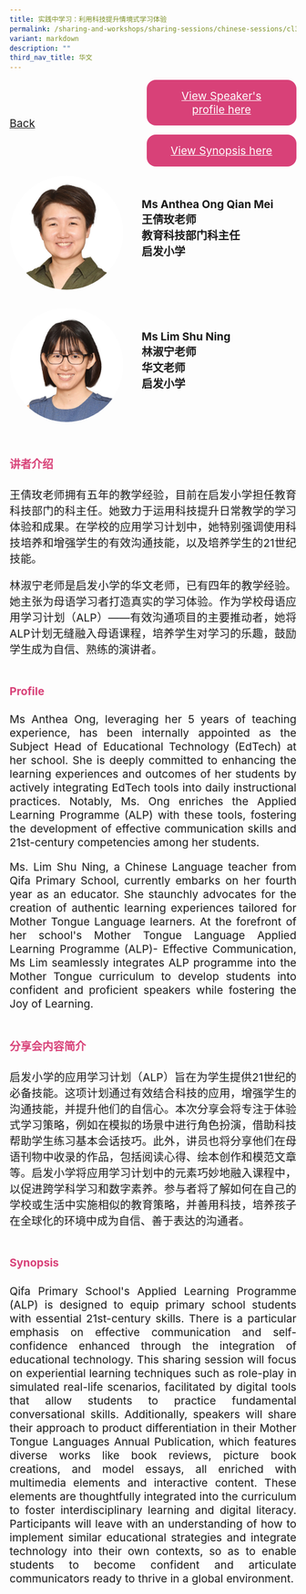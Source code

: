 ```yaml
---
title: 实践中学习：利用科技提升情境式学习体验
permalink: /sharing-and-workshops/sharing-sessions/chinese-sessions/cl3/
variant: markdown
description: ""
third_nav_title: 华文
---
```

<style>
.entry-title{
  font-size: 2.25rem;
  font-weight: 700;
  margin-bottom: 2rem;
  text-align: center;
}
.entry-content p{
  text-align: justify;
}

.entry-title.supported-by{
  margin-bottom: 0;
  margin-top: 3rem;
}

.entry-content .buttons-container{
  align-items: center;
  column-gap: 1rem;
  display: flex;
  flex-wrap: wrap;
  justify-content: center;
}
.entry-content .buttons-container .btn-link{
  background-color: #7431e8;
  border-radius: 0.4rem;
  color: #fff;
  font-size: 1.5rem;
  margin-bottom: 1rem;
  padding: 15px 20px;
  text-align: center;
  text-decoration: none;
  width: 15rem;
}
.entry-content .buttons-container .btn-link:hover{
  background-color: lightgrey;
}

.entry-content.sharing-sessions{
  align-items: center;
  display: flex;
  flex-direction: column;
  row-gap: 1.5rem;
}
.entry-content.sharing-sessions .session-item{
  align-items: flex-start;
  background-color:#d84178;
  border-radius: 0.5rem;
  color: #ffffff;
  row-gap: 2rem;
  display: flex;
  font-size: 1.1rem;
  flex-direction: column;
  line-height: 1.2;
  justify-content: space-between;
  margin-bottom: 2rem;
  padding: 1rem;
  width: 100%;
}
.entry-content.sharing-sessions .session-item .lower-wrapper{
  display: flex;
  flex-direction: column;
  row-gap: 2rem;
  width: 100%;
}
.entry-content.sharing-sessions .session-item .session-link{
  border: 2px solid lightgrey;
  border-radius: 0.5rem;
  padding: 1rem;
  text-align: center;
}
.entry-content.sharing-sessions .session-item .session-link a{
  color: #ffffff;
}

.entry-content.sharing-sessions.malay-sessions .session-item{
  background-color: #a3c864;
}

.entry-content.sharing-sessions.tamil-sessions .session-item,
.entry-content.sharing-sessions.preschools-exhibitors .session-item{
  background-color: #9b4490;
}

.entry-content.sharing-sessions.english-sessions .session-item{
  background-color: #fa0;
}

.entry-content.sharing-sessions.primary-secondary-exhibitors .session-item{
  background-color: #a3c864;
}

.entry-content.sharing-sessions .session-item .session-link:hover{
  background-color: lightgrey;
}

.entry-content.sharing-session-item{
  font-size: 1.2rem;
}
.entry-content.sharing-session-item .sharing-sessions-nav{
  align-items: center;
  column-gap: 1rem;
  display: flex;
  flex-wrap: wrap;
  justify-content: space-between;
  padding-bottom: 1rem;
}
.entry-content.sharing-session-item .sharing-sessions-nav .inner-nav-wrapper{
  column-gap: 1rem;
  display: flex;
  flex: 2;
  flex-wrap: wrap;
  justify-content: flex-end;
  row-gap: 1rem;
}
.entry-content.sharing-session-item .sharing-sessions-nav .inner-nav-wrapper .nav-btn{
  background-color: #d84178;
  border-radius: 1rem;
  color: #fff;
  padding: 1rem 2rem;
  text-align: center;
  width: 100%;
}
.entry-content.sharing-session-item.malay-session .sharing-sessions-nav .inner-nav-wrapper .nav-btn{
  background-color: #a3c864;
}
.entry-content.sharing-session-item.tamil-session .sharing-sessions-nav .inner-nav-wrapper .nav-btn{
  background-color: #9b4490;
}
.entry-content.sharing-session-item.english-session .sharing-sessions-nav .inner-nav-wrapper .nav-btn{
  background-color: #fa0;
}
.entry-content.sharing-session-item .sharing-sessions-nav .inner-nav-wrapper .nav-btn:hover{
  background-color: lightgrey;
}
.entry-content.sharing-session-item .profile-wrapper{
  align-items: center;
  display: flex;
  flex-direction: row;
  column-gap: 2rem;
}
.entry-content.sharing-session-item .profile-photo-container{
  align-items: center;
  column-gap: 1rem;
  display: flex;
  flex-wrap: wrap;
  justify-content: space-between;
  row-gap: 1rem;
}
.entry-content.sharing-session-item .profile-photo{
  align-items: center;
  column-gap: 2rem;
  display: flex;
  flex-wrap: wrap;
  justify-content: center;
  row-gap: 2rem;
  margin-bottom: 2rem;
}
.entry-content.sharing-session-item .profile-photo img{
  border-radius: 100px;
  width: 200px;
}
.entry-content.sharing-session-item.awardee-item .profile-photo{
  width: 100%;
}
.entry-content.sharing-session-item .profile-name{
  font-weight: 700;
  margin-bottom: 3rem;
}
.entry-content.sharing-session-item h4{
  color: #d84178;
}
.entry-content.sharing-session-item.malay-session h4{
  color: #a3c864;
}
.entry-content.sharing-session-item.tamil-session h4{
  color: #9b4490;
}
.entry-content.sharing-session-item.english-session h4{
  color: #fa0;
}
.entry-content.sharing-session-item.awardee-item h3,
.entry-content.sharing-session-item.awardee-item h4{
  color: #4372d6;
}
.entry-content.sharing-session-item .section-wrapper{
  margin-bottom: 3rem;
}

.entry-content.awardees-container h4{
  font-weight: 700;
  margin-bottom: 3rem;
}
.entry-content.awardees-container a{
  text-decoration: none;
}
.entry-content.awardees-container .section-wrapper{
  margin-bottom: 10rem;
}
.entry-content.awardees-container .section-row{
  column-gap: 1rem;
  display: flex;
  flex-wrap: wrap;
  justify-content: space-around;
  row-gap: 1rem;
}
.entry-content.awardees-container .section-column{
  width: 30%;
}
.entry-content.awardees-container .awardee-wrapper{
  align-items: center;
  display: flex;
  flex-direction: column;
  justify-content: center;
  row-gap: 1rem;
}
.entry-content.awardees-container .awardee-wrapper .awardee-pic{
  width: 10rem;
}
.entry-content.awardees-container .awardee-wrapper .awardee-profile{
  color: #484848;
  text-align: center;
}
.entry-content.awardees-container .awardee-wrapper .name-english{
  font-size: 1.25rem;
  margin-bottom: 1rem;
}
.entry-content.awardees-container .awardee-wrapper .name-chinese{
  font-size: 1.25rem;
  margin-bottom: 1rem;
}

.entry-content .btntop{
  position: fixed;
  float: right;
  bottom: 20px;
  right: 80px;
  z-index: 99;
  border: none;
  background-color: #3bb9ff;
  cursor: pointer;
  padding: 15px;
  border-radius: 4px;
  color: #fff;
  font-weight: 600;
}

.coming-soon{
  color: #7431e8;
  font-size: 2rem;
  font-weight: 700;
  margin-top: 3rem;
  text-align: center;
}

@media all and (min-width: 40rem ){
  .entry-content.sharing-sessions{
    align-items: flex-start;
    display: flex;
    flex-direction: column;
    row-gap: 1.5rem;
  }

  
  .entry-content.sharing-sessions .session-item .lower-wrapper{
    align-items: center;
    flex-direction: row;
    justify-content: space-between;
  }

  .entry-content.sharing-session-item .sharing-sessions-nav .inner-nav-wrapper .nav-btn{
    width: 45%;
  }
}
</style>

<div class="entry-content sharing-session-item">
<div class="sharing-sessions-nav">
<a href="/sharing-and-workshops/sharing-sessions/chinese-sessions/">Back</a>
<div class="inner-nav-wrapper">
<a class="nav-btn" href="#C1">View Speaker's profile here</a>
<a class="nav-btn" href="#C2">View Synopsis here</a>
</div>
</div>

<div class="profiles-container">
<div class="profile-wrapper">
<div class="profile-photo">
<img alt="Anthea Ong Qian Mei" src="/images/Sharing_sessions/anthea-ong-qian-mei.jpg">
</div>
<div class="profile-name">
Ms Anthea Ong Qian Mei<br>
王倩玫老师<br>
教育科技部门科主任<br>
启发小学
</div>
</div>
<div class="profile-wrapper">
<div class="profile-photo">
<img alt="Lim Shu Ning" src="/images/Sharing_sessions/lim-shu-ning.jpg">
</div>
<div class="profile-name">
Ms Lim Shu Ning<br>
林淑宁老师<br>
华文老师<br>
启发小学
</div>
</div>
</div>

<div class="section-wrapper">
<h4 id="C1">讲者介绍</h4>
<p>
王倩玫老师拥有五年的教学经验，目前在启发小学担任教育科技部门的科主任。她致力于运用科技提升日常教学的学习体验和成果。在学校的应用学习计划中，她特别强调使用科技培养和增强学生的有效沟通技能，以及培养学生的21世纪技能。
</p>
<p>
林淑宁老师是启发小学的华文老师，已有四年的教学经验。她主张为母语学习者打造真实的学习体验。作为学校母语应用学习计划（ALP）——有效沟通项目的主要推动者，她将ALP计划无缝融入母语课程，培养学生对学习的乐趣，鼓励学生成为自信、熟练的演讲者。
</p>
</div>

<div class="section-wrapper">
<h4>Profile</h4>
<p>
Ms Anthea Ong, leveraging her 5 years of teaching experience, has been internally appointed as the Subject Head of Educational Technology (EdTech) at her school. She is deeply committed to enhancing the learning experiences and outcomes of her students by actively integrating EdTech tools into daily instructional practices. Notably, Ms. Ong enriches the Applied Learning Programme (ALP) with these tools, fostering the development of effective communication skills and 21st-century competencies among her students.
</p>
<p>
Ms. Lim Shu Ning, a Chinese Language teacher from Qifa Primary School, currently embarks on her fourth year as an educator. She staunchly advocates for the creation of authentic learning experiences tailored for Mother Tongue Language learners. At the forefront of her school's Mother Tongue Language Applied Learning Programme (ALP)- Effective Communication, Ms Lim seamlessly integrates ALP programme into the Mother Tongue curriculum to develop students into confident and proficient speakers while fostering the Joy of Learning.
</p>
</div>

<div class="section-wrapper">
<h4 id="C2">分享会内容简介</h4> 
<p>
启发小学的应用学习计划（ALP）旨在为学生提供21世纪的必备技能。这项计划通过有效结合科技的应用，增强学生的沟通技能，并提升他们的自信心。本次分享会将专注于体验式学习策略，例如在模拟的场景中进行角色扮演，借助科技帮助学生练习基本会话技巧。此外，讲员也将分享他们在母语刊物中收录的作品，包括阅读心得、绘本创作和模范文章等。启发小学将应用学习计划中的元素巧妙地融入课程中，以促进跨学科学习和数字素养。参与者将了解如何在自己的学校或生活中实施相似的教育策略，并善用科技，培养孩子在全球化的环境中成为自信、善于表达的沟通者。
</p>
</div>

<div class="section-wrapper">
<h4>Synopsis</h4> 
<p>
Qifa Primary School's Applied Learning Programme (ALP) is designed to equip primary school students with essential 21st-century skills. There is a particular emphasis on effective communication and self-confidence enhanced through the integration of educational technology. This sharing session will focus on experiential learning techniques such as role-play in simulated real-life scenarios, facilitated by digital tools that allow students to practice fundamental conversational skills. Additionally, speakers will share their approach to product differentiation in their Mother Tongue Languages Annual Publication, which features diverse works like book reviews, picture book creations, and model essays, all enriched with multimedia elements and interactive content. These elements are thoughtfully integrated into the curriculum to foster interdisciplinary learning and digital literacy. Participants will leave with an understanding of how to implement similar educational strategies and integrate technology into their own contexts, so as to enable students to become confident and articulate communicators ready to thrive in a global environment.
</p>
</div>

<div class="section-wrapper">
</div>
</div>